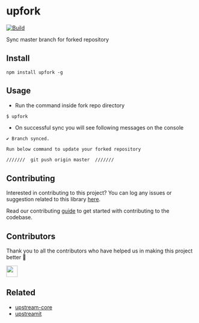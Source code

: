 # upfork

[![Build](https://img.shields.io/travis/com/gh-conf/upfork.svg)](https://travis-ci.com/gh-conf/upfork/)

Sync master branch for forked repository

## Install

```
npm install upfork -g
```

## Usage

- Run the command inside fork repo directory

```bash
$ upfork
```

- On successful sync you will see following messages on the console

```
✔ Branch synced.

Run below command to update your forked repository

///////  git push origin master  ///////
```

## Contributing

Interested in contributing to this project?
You can log any issues or suggestion related to this library [here](https://github.com/gh-conf/upfork/issues/new).

Read our contributing [guide](CONTRIBUTING.md) to get started with contributing to the codebase.

## Contributors

Thank you to all the contributors who have helped us in making this project better 🙌

<a href="https://github.com/arshadkazmi42"><img src="https://github.com/arshadkazmi42.png" width="30" /></a>

## Related

- [upstream-core](https://github.com/gh-conf/upstream-core)
- [upstreamit](https://github.com/gh-conf/upstreamit)

